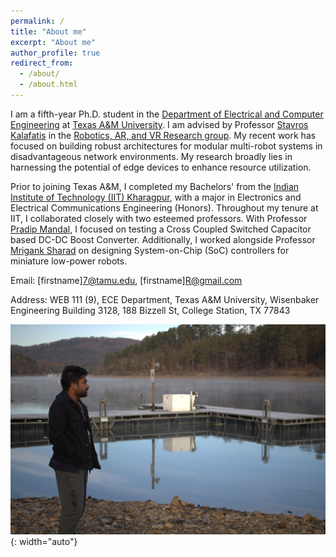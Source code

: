 ```yaml
---
permalink: /
title: "About me"
excerpt: "About me"
author_profile: true
redirect_from: 
  - /about/
  - /about.html
---
```


I am a fifth-year Ph.D. student in the [Department of Electrical and Computer Engineering](https://engineering.tamu.edu/electrical/index.html) at [Texas A&M University](https://www.tamu.edu/index.html). I am advised by Professor [Stavros Kalafatis](https://engineering.tamu.edu/electrical/profiles/kalafatis-stavros.html) in the [Robotics, AR, and VR Research group](https://pxar.engr.tamu.edu/people/). My recent work has focused on building robust architectures for modular multi-robot systems in disadvantageous network environments. My research broadly lies in harnessing the potential of edge devices to enhance resource utilization.

Prior to joining Texas A&M, I completed my Bachelors' from the [Indian Institute of Technology (IIT) Kharagpur](https://www.iitkgp.ac.in/), with a major in Electronics and Electrical Communications Engineering (Honors). Throughout my tenure at IIT, I collaborated closely with two esteemed professors. With Professor [Pradip Mandal](http://www.ecdept.iitkgp.ac.in/Eece/facultydetails/ece-pradip), I focused on testing a Cross Coupled Switched Capacitor based DC-DC Boost Converter. Additionally, I worked alongside Professor [Mrigank Sharad](http://www.see.iitkgp.ac.in/team-view/dr-mrigank-sharad/) on designing System-on-Chip (SoC) controllers for miniature low-power robots.

Email: [firstname]7@tamu.edu, [firstname]R@gmail.com

Address: WEB 111 (9), ECE Department, Texas A&M University, Wisenbaker Engineering Building 3128, 188 Bizzell St, College Station, TX 77843 

![Illustration of combining vision and language modalities](/images/IMG_3511.jpeg){:  width="auto"}
